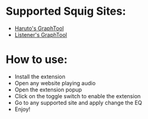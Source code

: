 # Supported Squig Sites:
- [Haruto's GraphTool](https://graphtool.harutohiroki.com/)
- [Listener's GraphTool](https://listener800.github.io/)

# How to use:
- Install the extension
- Open any website playing audio
- Open the extension popup
- Click on the toggle switch to enable the extension
- Go to any supported site and apply change the EQ
- Enjoy!